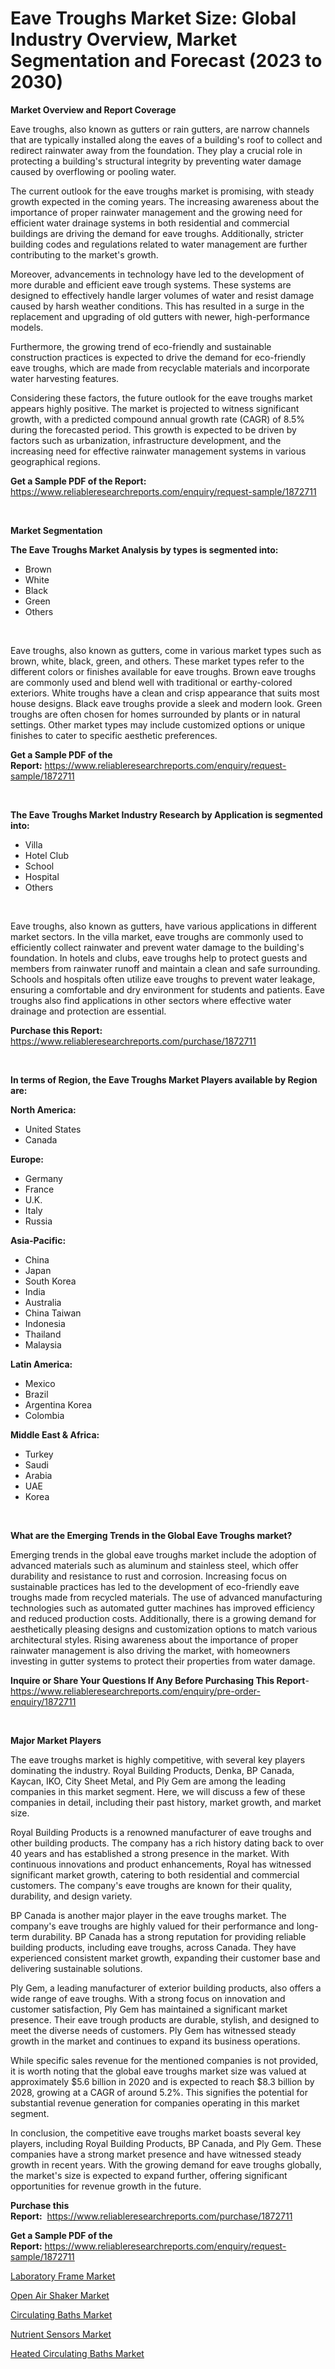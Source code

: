 <p><h1>Eave Troughs Market Size: Global Industry Overview, Market Segmentation and Forecast (2023 to 2030)</h1></p><p><strong>Market Overview and Report Coverage</strong></p>
<p><p>Eave troughs, also known as gutters or rain gutters, are narrow channels that are typically installed along the eaves of a building's roof to collect and redirect rainwater away from the foundation. They play a crucial role in protecting a building's structural integrity by preventing water damage caused by overflowing or pooling water.</p><p>The current outlook for the eave troughs market is promising, with steady growth expected in the coming years. The increasing awareness about the importance of proper rainwater management and the growing need for efficient water drainage systems in both residential and commercial buildings are driving the demand for eave troughs. Additionally, stricter building codes and regulations related to water management are further contributing to the market's growth.</p><p>Moreover, advancements in technology have led to the development of more durable and efficient eave trough systems. These systems are designed to effectively handle larger volumes of water and resist damage caused by harsh weather conditions. This has resulted in a surge in the replacement and upgrading of old gutters with newer, high-performance models.</p><p>Furthermore, the growing trend of eco-friendly and sustainable construction practices is expected to drive the demand for eco-friendly eave troughs, which are made from recyclable materials and incorporate water harvesting features.</p><p>Considering these factors, the future outlook for the eave troughs market appears highly positive. The market is projected to witness significant growth, with a predicted compound annual growth rate (CAGR) of 8.5% during the forecasted period. This growth is expected to be driven by factors such as urbanization, infrastructure development, and the increasing need for effective rainwater management systems in various geographical regions.</p></p>
<p><strong>Get a Sample PDF of the Report:</strong> <a href="https://www.reliableresearchreports.com/enquiry/request-sample/1872711">https://www.reliableresearchreports.com/enquiry/request-sample/1872711</a></p>
<p>&nbsp;</p>
<p><strong>Market Segmentation</strong></p>
<p><strong>The Eave Troughs Market Analysis by types is segmented into:</strong></p>
<p><ul><li>Brown</li><li>White</li><li>Black</li><li>Green</li><li>Others</li></ul></p>
<p>&nbsp;</p>
<p><p>Eave troughs, also known as gutters, come in various market types such as brown, white, black, green, and others. These market types refer to the different colors or finishes available for eave troughs. Brown eave troughs are commonly used and blend well with traditional or earthy-colored exteriors. White troughs have a clean and crisp appearance that suits most house designs. Black eave troughs provide a sleek and modern look. Green troughs are often chosen for homes surrounded by plants or in natural settings. Other market types may include customized options or unique finishes to cater to specific aesthetic preferences.</p></p>
<p><strong>Get a Sample PDF of the Report:</strong>&nbsp;<a href="https://www.reliableresearchreports.com/enquiry/request-sample/1872711">https://www.reliableresearchreports.com/enquiry/request-sample/1872711</a></p>
<p>&nbsp;</p>
<p><strong>The Eave Troughs Market Industry Research by Application is segmented into:</strong></p>
<p><ul><li>Villa</li><li>Hotel Club</li><li>School</li><li>Hospital</li><li>Others</li></ul></p>
<p>&nbsp;</p>
<p><p>Eave troughs, also known as gutters, have various applications in different market sectors. In the villa market, eave troughs are commonly used to efficiently collect rainwater and prevent water damage to the building's foundation. In hotels and clubs, eave troughs help to protect guests and members from rainwater runoff and maintain a clean and safe surrounding. Schools and hospitals often utilize eave troughs to prevent water leakage, ensuring a comfortable and dry environment for students and patients. Eave troughs also find applications in other sectors where effective water drainage and protection are essential.</p></p>
<p><strong>Purchase this Report:</strong>&nbsp; <a href="https://www.reliableresearchreports.com/purchase/1872711">https://www.reliableresearchreports.com/purchase/1872711</a></p>
<p>&nbsp;</p>
<p><strong>In terms of Region, the Eave Troughs Market Players available by Region are:</strong></p>
<p>
    <p> <strong> North America: </strong>
        <ul>
            <li>United States</li>
            <li>Canada</li>
        </ul>
        </p> 
    <p> <strong> Europe: </strong>
        <ul>
            <li>Germany</li>
            <li>France</li>
            <li>U.K.</li>
            <li>Italy</li>
            <li>Russia</li>
        </ul>
        </p> 
    <p> <strong> Asia-Pacific: </strong>
        <ul>
            <li>China</li>
            <li>Japan</li>
            <li>South Korea</li>
            <li>India</li>
            <li>Australia</li>
            <li>China Taiwan</li>
            <li>Indonesia</li>
            <li>Thailand</li>
            <li>Malaysia</li>
        </ul>
        </p> 
    <p> <strong> Latin America: </strong>
        <ul>
            <li>Mexico</li>
            <li>Brazil</li>
            <li>Argentina Korea</li>
            <li>Colombia</li>
        </ul>
        </p> 
    <p> <strong> Middle East & Africa: </strong>
        <ul>
            <li>Turkey</li>
            <li>Saudi</li>
            <li>Arabia</li>
            <li>UAE</li>
            <li>Korea</li>
        </ul>
    </p>
    </p>
<p>&nbsp;</p>
<p><strong>What are the Emerging Trends in the Global Eave Troughs market?</strong></p>
<p><p>Emerging trends in the global eave troughs market include the adoption of advanced materials such as aluminum and stainless steel, which offer durability and resistance to rust and corrosion. Increasing focus on sustainable practices has led to the development of eco-friendly eave troughs made from recycled materials. The use of advanced manufacturing technologies such as automated gutter machines has improved efficiency and reduced production costs. Additionally, there is a growing demand for aesthetically pleasing designs and customization options to match various architectural styles. Rising awareness about the importance of proper rainwater management is also driving the market, with homeowners investing in gutter systems to protect their properties from water damage.</p></p>
<p><strong>Inquire or Share Your Questions If Any Before Purchasing This Report</strong>- <a href="https://www.reliableresearchreports.com/enquiry/pre-order-enquiry/1872711">https://www.reliableresearchreports.com/enquiry/pre-order-enquiry/1872711</a></p>
<p>&nbsp;</p>
<p><strong>Major Market Players</strong></p>
<p><p>The eave troughs market is highly competitive, with several key players dominating the industry. Royal Building Products, Denka, BP Canada, Kaycan, IKO, City Sheet Metal, and Ply Gem are among the leading companies in this market segment. Here, we will discuss a few of these companies in detail, including their past history, market growth, and market size.</p><p>Royal Building Products is a renowned manufacturer of eave troughs and other building products. The company has a rich history dating back to over 40 years and has established a strong presence in the market. With continuous innovations and product enhancements, Royal has witnessed significant market growth, catering to both residential and commercial customers. The company's eave troughs are known for their quality, durability, and design variety.</p><p>BP Canada is another major player in the eave troughs market. The company's eave troughs are highly valued for their performance and long-term durability. BP Canada has a strong reputation for providing reliable building products, including eave troughs, across Canada. They have experienced consistent market growth, expanding their customer base and delivering sustainable solutions.</p><p>Ply Gem, a leading manufacturer of exterior building products, also offers a wide range of eave troughs. With a strong focus on innovation and customer satisfaction, Ply Gem has maintained a significant market presence. Their eave trough products are durable, stylish, and designed to meet the diverse needs of customers. Ply Gem has witnessed steady growth in the market and continues to expand its business operations.</p><p>While specific sales revenue for the mentioned companies is not provided, it is worth noting that the global eave troughs market size was valued at approximately $5.6 billion in 2020 and is expected to reach $8.3 billion by 2028, growing at a CAGR of around 5.2%. This signifies the potential for substantial revenue generation for companies operating in this market segment.</p><p>In conclusion, the competitive eave troughs market boasts several key players, including Royal Building Products, BP Canada, and Ply Gem. These companies have a strong market presence and have witnessed steady growth in recent years. With the growing demand for eave troughs globally, the market's size is expected to expand further, offering significant opportunities for revenue growth in the future.</p></p>
<p><strong>Purchase this Report:</strong>&nbsp;&nbsp;<a href="https://www.reliableresearchreports.com/purchase/1872711">https://www.reliableresearchreports.com/purchase/1872711</a></p>
<p></p>
<p><strong>Get a Sample PDF of the Report:</strong>&nbsp;<a href="https://www.reliableresearchreports.com/enquiry/request-sample/1872711">https://www.reliableresearchreports.com/enquiry/request-sample/1872711</a></p>
<p><p><a href="https://medium.com/@damorgan64868/laboratory-frame-market-analysis-its-cagr-market-segmentation-and-global-industry-overview-dc69d0420fa2">Laboratory Frame Market</a></p><p><a href="https://medium.com/@jaremington56468/open-air-shaker-market-trends-forecast-and-competitive-analysis-to-2030-9db2a0468621">Open Air Shaker Market</a></p><p><a href="https://medium.com/@bradomar67436/circulating-baths-market-outlook-industry-overview-and-forecast-2023-to-2030-d3c1284317cd">Circulating Baths Market</a></p><p><a href="https://medium.com/@peterm12562/nutrient-sensors-market-size-reveals-the-best-marketing-channels-in-global-industry-d8381ad847f0">Nutrient Sensors Market</a></p><p><a href="https://medium.com/@colinom786578/heated-circulating-baths-market-size-reveals-the-best-marketing-channels-in-global-industry-0f0f4dcdc3ba">Heated Circulating Baths Market</a></p></p>